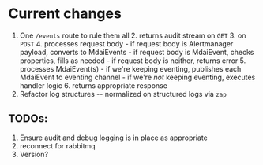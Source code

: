 # Current changes
1. One `/events` route to rule them all
   2. returns audit stream on `GET`
   3. on `POST`
      4. processes request body
         - if request body is Alertmanager payload, converts to MdaiEvents
         - if request body is MdaiEvent, checks properties, fills as needed
         - if request body is neither, returns error
      5. processes MdaiEvent(s)
         - if we're keeping eventing, publishes each MdaiEvent to eventing channel
         - if we're _not_ keeping eventing, executes handler logic
      6. returns appropriate response
4. Refactor log structures -- normalized on structured logs via `zap`


## TODOs:
1. Ensure audit and debug logging is in place as appropriate
2. reconnect for rabbitmq
3. Version?